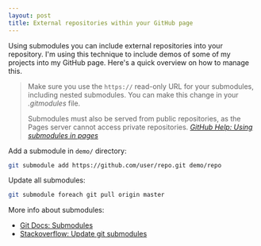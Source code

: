 ```yaml
---
layout: post
title: External repositories within your GitHub page
---
```

Using submodules you can include external repositories into your repository.
I'm using this technique to include demos of some of my projects into my GitHub page.
Here's a quick overview on how to manage this.

> Make sure you use the `https://` read-only URL for your submodules, including nested submodules. You can make this change in your *.gitmodules* file.
>
> Submodules must also be served from public repositories, as the Pages server cannot access private repositories.
> <cite>[GitHub Help: Using submodules in pages](https://help.github.com/articles/using-submodules-with-pages)</cite>

Add a submodule in `demo/` directory:

```bash
git submodule add https://github.com/user/repo.git demo/repo
```

Update all submodules:

```bash
git submodule foreach git pull origin master
```

More info about submodules:
- [Git Docs: Submodules](http://git-scm.com/book/en/Git-Tools-Submodules)
- [Stackoverflow: Update git submodules](http://stackoverflow.com/a/5828396/962027)
